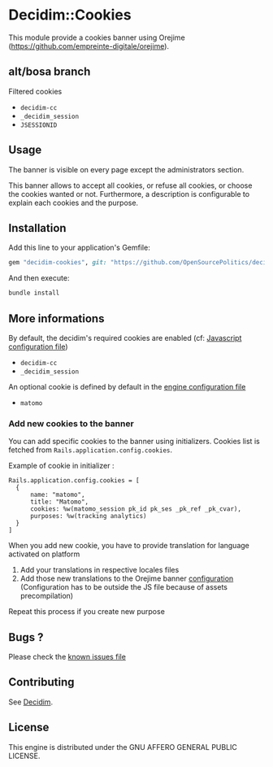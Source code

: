 # Decidim::Cookies

This module provide a cookies banner using Orejime (https://github.com/empreinte-digitale/orejime).

## alt/bosa branch

Filtered cookies 

* `decidim-cc`
* `_decidim_session`
* `JSESSIONID`

## Usage

The banner is visible on every page except the administrators section.

This banner allows to accept all cookies, or refuse all cookies, or choose the cookies wanted or not. Furthermore, a description is configurable to explain each cookies and the purpose.

## Installation

Add this line to your application's Gemfile:

```ruby
gem "decidim-cookies", git: "https://github.com/OpenSourcePolitics/decidim-module_cookies.git"
```

And then execute:

```bash
bundle install
```

## More informations

By default, the decidim's required cookies are enabled (cf: [Javascript configuration file](app/assets/javascripts/decidim/cookies/cookies.js.es6.erb))
* `decidim-cc`
* `_decidim_session`

An optional cookie is defined by default in the [engine configuration file](lib/decidim/cookies/engine.rb)
* `matomo`

### Add new cookies to the banner 

You can add specific cookies to the banner using initializers. Cookies list is fetched from `Rails.application.config.cookies`.

Example of cookie in initializer : 

```
Rails.application.config.cookies = [
  {
      name: "matomo",
      title: "Matomo",
      cookies: %w(matomo_session pk_id pk_ses _pk_ref _pk_cvar),
      purposes: %w(tracking analytics)
  }
]
```

When you add new cookie, you have to provide translation for language activated on platform

1. Add your translations in respective locales files
2. Add those new translations to the Orejime banner [configuration](app/views/layouts/decidim/_cookies.html.erb) (Configuration has to be outside the JS file because of assets precompilation) 

Repeat this process if you create new purpose

## Bugs ? 

Please check the [known issues file](docs/known_issues.md)

## Contributing

See [Decidim](https://github.com/decidim/decidim).

## License

This engine is distributed under the GNU AFFERO GENERAL PUBLIC LICENSE.
